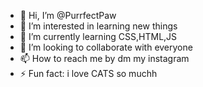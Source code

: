 - 👋 Hi, I’m @PurrfectPaw
- 👀 I’m interested in learning new things
- 🌱 I’m currently learning CSS,HTML,JS
- 💞️ I’m looking to collaborate with everyone
- 📫 How to reach me by dm my instagram
- ⚡ Fun fact: i love CATS so muchh

<!---
PurrfectPaw/PurrfectPaw is a ✨ special ✨ repository because its `README.md` (this file) appears on your GitHub profile.
You can click the Preview link to take a look at your changes.
--->
